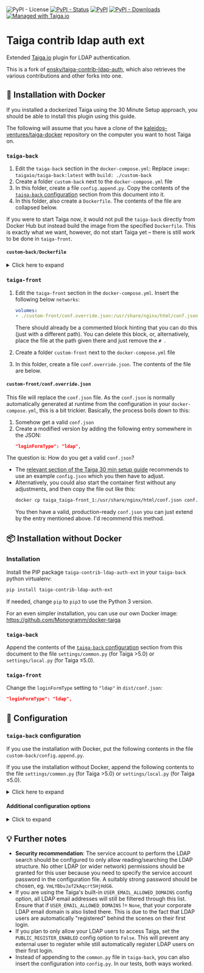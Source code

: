 ![PyPI - License](https://img.shields.io/pypi/l/taiga-contrib-ldap-auth-ext.svg)
[![PyPI - Status](https://img.shields.io/pypi/status/taiga-contrib-ldap-auth-ext.svg)](https://pypi.org/project/taiga-contrib-ldap-auth-ext/)
[![PyPI](https://img.shields.io/pypi/v/taiga-contrib-ldap-auth-ext.svg)](https://pypi.org/project/taiga-contrib-ldap-auth-ext/)
[![PyPI - Downloads](https://img.shields.io/pypi/dm/taiga-contrib-ldap-auth-ext.svg)](https://pypistats.org/packages/taiga-contrib-ldap-auth-ext)
[![Managed with Taiga.io](https://img.shields.io/badge/managed%20with-TAIGA.io-709f14.svg)](https://tree.taiga.io/project/monogrammbot-monogrammtaiga-contrib-ldap-auth-ext/ "Managed with Taiga.io")

# Taiga contrib ldap auth ext

Extended [Taiga.io](https://taiga.io/) plugin for LDAP authentication.

This is a fork of [ensky/taiga-contrib-ldap-auth](https://github.com/ensky/taiga-contrib-ldap-auth), which also retrieves the various contributions and other forks into one.

## :whale: Installation with Docker

If you installed a dockerized Taiga using the 30 Minute Setup approach, you should be able to install this plugin using this guide.

The following will assume that you have a clone of the [kaleidos-ventures/taiga-docker](https://github.com/kaleidos-ventures/taiga-docker) repository on the computer you want to host Taiga on.

### `taiga-back`

1. Edit the `taiga-back` section in the `docker-compose.yml`: Replace `image: taigaio/taiga-back:latest` with `build: ./custom-back`
2. Create a folder `custom-back` next to the `docker-compose.yml` file
3. In this folder, create a file `config.append.py`. Copy the contents of the [`taiga-back` configuration](#taiga-back-configuration) section from this document into it.
4. In this folder, also create a `Dockerfile`. The contents of the file are collapsed below.

If you were to start Taiga now, it would not pull the `taiga-back` directly from Docker Hub but instead build the image from the specified `Dockerfile`. This is exactly what we want, however, do not start Taiga yet – there is still work to be done in `taiga-front`.

#### `custom-back/Dockerfile`

<details>
<summary>Click here to expand</summary>

```Dockerfile
FROM taigaio/taiga-back:latest

# Insert custom configuration into the taiga configuration file
COPY config.append.py /taiga-back/settings
RUN cat /taiga-back/settings/config.append.py >> /taiga-back/settings/config.py && rm /taiga-back/settings/config.append.py

RUN pip install taiga-contrib-ldap-auth-ext
```

The statements in the Dockerfile have the following effect:

1. `FROM ...` bases the image we build on the official `taigaio/taiga-back` image.
2. `COPY ...` and `RUN ...` copy the `config.append.py` file into the container, append it to `/taiga-back/settings/config.py` and then delete it again.
3. `RUN pip install ...` installs this plugin.
</details>

### `taiga-front`

1. Edit the `taiga-front` section in the `docker-compose.yml`. Insert the following below `networks`:

    ```yml
    volumes:
    - ./custom-front/conf.override.json:/usr/share/nginx/html/conf.json
    ```

    There should already be a commented block hinting that you can do this (just with a different path). You can delete this block, or, alternatively, place the file at the path given there and just remove the `# `.

2. Create a folder `custom-front` next to the `docker-compose.yml` file
3. In this folder, create a file `conf.override.json`. The contents of the file are below.

#### `custom-front/conf.override.json`

This file will replace the `conf.json` file. As the `conf.json` is normally automatically generated at runtime from the configuration in your `docker-compose.yml`, this is a bit trickier. Basically, the process boils down to this:

1. Somehow get a valid `conf.json`
2. Create a modified version by adding the following entry somewhere in the JSON: 
    ```json
    "loginFormType": "ldap",
    ```

The question is: How do you get a valid `conf.json`?

* The [relevant section of the Taiga 30 min setup guide](https://community.taiga.io/t/taiga-30min-setup/170#map-a-confjson-file-23) recommends to use an example `config.json` which you then have to adjust.
* Alternatively, you could also start the container first without any adjustments, and then copy the file out like this:
    ```bash
    docker cp taiga_taiga-front_1:/usr/share/nginx/html/conf.json conf.json
    ```
    You then have a valid, production-ready `conf.json` you can just extend by the entry mentioned above. I'd recommend this method.

## :package: Installation without Docker

### Installation

Install the PIP package `taiga-contrib-ldap-auth-ext` in your `taiga-back` python virtualenv:

```bash
pip install taiga-contrib-ldap-auth-ext
```

If needed, change `pip` to `pip3` to use the Python 3 version.

For an even simpler installation, you can use our own Docker image: <https://github.com/Monogramm/docker-taiga>

### `taiga-back`

Append the contents of the [`taiga-back` configuration](#taiga-back-configuration) section from this document to the file `settings/common.py` (for Taiga >5.0) or `settings/local.py` (for Taiga ≤5.0).

### `taiga-front`

Change the `loginFormType` setting to `"ldap"` in `dist/conf.json`:

```json
"loginFormType": "ldap",
```

## :wrench: Configuration

### `taiga-back` configuration

If you use the installation with Docker, put the following contents in the file `custom-back/config.append.py`. 

If you use the installation without Docker, append the following contents to the file `settings/common.py` (for Taiga >5.0) or `settings/local.py` (for Taiga ≤5.0). 

<details>
<summary>Click here to expand</summary>

```python
INSTALLED_APPS += ["taiga_contrib_ldap_auth_ext"]

# Multiple LDAP servers are currently not supported, see
# https://github.com/Monogramm/taiga-contrib-ldap-auth-ext/issues/16
LDAP_SERVER = "ldaps://ldap.example.com"
LDAP_PORT = 636

LDAP_BIND_DN = "CN=SVC Account,OU=Service Accounts,OU=Servers,DC=example,DC=com"
LDAP_BIND_PASSWORD = "verysecurepassword"

LDAP_SEARCH_BASE = 'OU=DevTeam,DC=example,DC=net'

LDAP_USERNAME_ATTRIBUTE = "uid"
LDAP_EMAIL_ATTRIBUTE = "mail"
LDAP_FULL_NAME_ATTRIBUTE = "givenName"

LDAP_SAVE_LOGIN_PASSWORD = False

LDAP_MAP_USERNAME_TO_UID = None
```

Change the following fields matching your setup:

**`LDAP_SERVER` and `LDAP_PORT`:** You will definitely have to change the server URL. If possible, try to keep the `ldaps://` to use a secure connection. The port can likely stay as is, unless...

* ... you run the LDAP server on a different (non-standard) port.
* ... you want to use unencrypted, insecure LDAP: In this case, change `ldaps://` to `ldap://` and the port to 389.
* ... you want to use STARTTLS. In this case, you have to make the same changes as for unencrypted, insecure LDAP and set `LDAP_START_TLS = True`, making the section look like this:
    ```python
    LDAP_SERVER = "ldap://ldap.example.com"
    LDAP_PORT = 389
    LDAP_START_TLS = True
    ```
    What happens is that an unencrypted connection is established first, but then upgraded to a secure connection. To the best of my knowledge, this should also be safe – however, I like the `ldaps://` variant more.

**`LDAP_BIND_DN`, `LDAP_BIND_PASSWORD`**: You will need to change them. 

The bind user is a dedicated service account. The plugin will connect to the LDAP server using this service account and search for an LDAP entry that has a `LDAP_USERNAME_ATTRIBUTE` or `LDAP_EMAIL_ATTRIBUTE` matching the user-provided login.

If the search is successful, the found LDAP entry and the user-provided password are used to attempt a bind to LDAP. If the bind is successful, then we can say that the user is authorised to log in to Taiga.

If `LDAP_BIND_DN` is not specified or blank, an anonymous bind is attempted.

It is recommended to limit the service account and only allow it to read and search the LDAP structure (no write or other LDAP access). The credentials should also not be used for any other account on the network. This minimizes the damage in cases of a successful LDAP injection or if you ever accidentially give someone access to the configuration file (e.g. by committing it into version control or having misconfigured permissions). Use a suitably strong, ideally randomly generated password.

**`LDAP_SEARCH_BASE`**: The subtree where the users are located.

**`LDAP_USERNAME_ATTRIBUTE`, `LDAP_EMAIL_ATTRIBUTE`, `LDAP_FULL_NAME_ATTRIBUTE`**: These are the LDAP attributes used to get the username, email and full name shown in the Taiga application. They need to have a value in LDAP. Depending on your LDAP setup, you might need to change them.

**`LDAP_SAVE_LOGIN_PASSWORD`**: Set this to `True` or remove the line if you want to store the passwords in the local database as well.

**`LDAP_MAP_USERNAME_TO_UID`**: This line fixes a bug. If omitted, the plugin will likely crash and no authentication is possible.

<!-- TODO: Explain this -->
</details>

#### Additional configuration options

<details>
<summary>Click to expand</summary>

By default, Taiga will fall back to `normal` authentication if LDAP authentication fails. Add the following line to disable this and only allow LDAP login:

```python
LDAP_FALLBACK = ""
```

You can specify additional search criteria that will be ANDed using the following line:

```python
LDAP_SEARCH_FILTER_ADDITIONAL = '(mail=*)'
```

If you want to change how the LDAP username, e-mail or name are mapped to the local database, you can use the following lines to do so:

```python
def _ldap_slugify(uid: str) -> str:
    """Map an LDAP username to a local DB user unique identifier.

    Upon successful LDAP bind, will override returned username attribute
    value. May result in unexpected failures if changed after the database
    has been populated. 
    """

    # example: force lower-case
    return uid.lower()
    
LDAP_MAP_USERNAME_TO_UID = _ldap_slugify


def _ldap_map_email(email: str) -> str:
    ...

def _ldap_map_name(name: str) -> str:
    ...

LDAP_MAP_EMAIL = _ldap_map_email
LDAP_MAP_NAME = _ldap_map_name
```

</details>

## :bulb: Further notes

* **Security recommendation**: The service account to perform the LDAP search should be configured to only allow reading/searching the LDAP structure. No other LDAP (or wider network) permissions should be granted for this user because you need to specify the service account password in the configuration file. A suitably strong password should be chosen, eg. `VmLYBbvJaf2kAqcrt5HjHdG6`.
* If you are using the Taiga's built-in `USER_EMAIL_ALLOWED_DOMAINS` config option, all LDAP email addresses will still be filtered through this list. Ensure that if `USER_EMAIL_ALLOWED_DOMAINS` != `None`, that your corporate LDAP email domain is also listed there. This is due to the fact that LDAP users are automatically "registered" behind the scenes on their first login.
* If you plan to only allow your LDAP users to access Taiga, set the `PUBLIC_REGISTER_ENABLED` config option to `False`. This will prevent any external user to register while still automatically register LDAP users on their first login.
* Instead of appending to the `common.py` file in `taiga-back`, you can also insert the configuration into `config.py`. In our tests, both ways worked.
